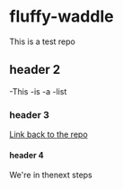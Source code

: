 # fluffy-waddle
This is a test repo

## header 2
-This 
-is
-a 
-list

### header 3

[Link back to the repo](https://github.com/wlifferth/bookish-computing-machine)


#### header 4

We're in thenext steps